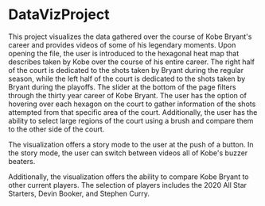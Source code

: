 # DataVizProject

This project visualizes the data gathered over the course of Kobe Bryant's career and provides videos of some of his legendary moments. Upon opening the file, the user is introduced to the hexagonal heat map that describes taken by Kobe over the course of his entire career. The right half of the court is dedicated to the shots taken by Bryant during the regular season, while the left half of the court is dedicated to the shots taken by Bryant during the playoffs. The slider at the bottom of the page filters through the thirty year career of Kobe Bryant. The user has the option of hovering over each hexagon on the court to gather information of the shots attempted from that specific area of the court. Additionally, the user has the ability to select large regions of the court using a brush and compare them to the other side of the court. 

The visualization offers a story mode to the user at the push of a button. In the story mode, the user can switch between videos all of Kobe's buzzer beaters. 

Additionally, the visualization offers the ability to compare Kobe Bryant to other current players. The selection of players includes the 2020 All Star Starters, Devin Booker, and Stephen Curry. 